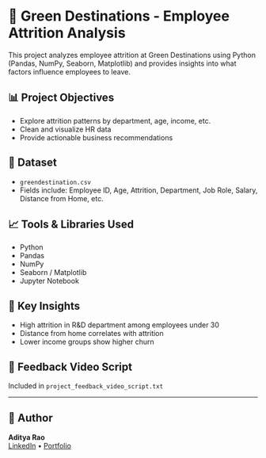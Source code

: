 # 🌿 Green Destinations - Employee Attrition Analysis

This project analyzes employee attrition at Green Destinations using Python (Pandas, NumPy, Seaborn, Matplotlib) and provides insights into what factors influence employees to leave.

## 📊 Project Objectives
- Explore attrition patterns by department, age, income, etc.
- Clean and visualize HR data
- Provide actionable business recommendations

## 📁 Dataset
- `greendestination.csv`
- Fields include: Employee ID, Age, Attrition, Department, Job Role, Salary, Distance from Home, etc.

## 📈 Tools & Libraries Used
- Python
- Pandas
- NumPy
- Seaborn / Matplotlib
- Jupyter Notebook

## 📌 Key Insights
- High attrition in R&D department among employees under 30
- Distance from home correlates with attrition
- Lower income groups show higher churn

## 🎥 Feedback Video Script
Included in `project_feedback_video_script.txt`

---

## 🧠 Author
**Aditya Rao**  
[LinkedIn](https://www.linkedin.com/in/aditya-rao-5a882434b) • [Portfolio](https://adityaraoportfolio.vercel.app/)
